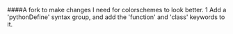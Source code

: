 ####A fork to make changes I need for colorschemes to look better.
  1 Add a 'pythonDefine' syntax group,
and add the 'function' and 'class' keywords to it.

